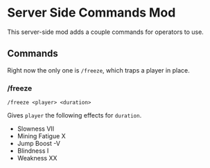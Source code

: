 # Server Side Commands Mod

This server-side mod adds a couple commands for operators to use.

## Commands

Right now the only one is `/freeze`, which traps a player in place.

### /freeze

```
/freeze <player> <duration>
```

Gives `player` the following effects for `duration`.

- Slowness VII
- Mining Fatigue X
- Jump Boost -V
- Blindness I
- Weakness XX
